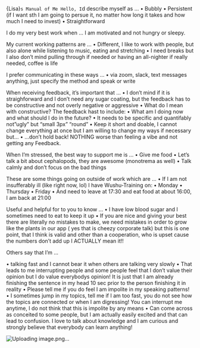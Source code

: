 {Lisa}`s Manual of Me
Hello, I`d describe myself as ...
•	Bubbly
•	Persistent (if I want sth I am going to persue it, no matter how long it takes and how much I need to invest)
•	Straightforward
 
I do my very best work when ...
I am motivated and not hungry or sleepy.
 
My current working patterns are ...
•	Different, I like to work with people, but also alone while listening to music, eating and stretching
•	I need breaks but I also don’t mind pulling through if needed or having an all-nighter if really needed, coffee is life
 
I prefer communicating in these ways ...
•	via zoom, slack, text messages anything, just specify the method and speak or write 

 
When receiving feedback, it’s important that ...
•	I don’t mind if it is straighforward and I don’t need any sugar coating, but the feedback has to be constructive and not overly negative or aggressive
•	What do I mean with constructive? The feedback hast to include:
•	What am I doing now and what should I do in the future?
•	It needs to be specific and quantifably not”ugly” but “small 3px” “round”
•	Keep it short and doable, I cannot change everything at once but I am willing to change my ways if necessary but…
•	…don’t hold back! NOTHING worse than feeling a vibe and not getting any Feedback.


 
When I’m stressed, the best way to support me is ...
•	Give me food
•	Let’s talk a bit about cephalopods, they are awesome (monotrema as well)
•	Talk calmly and don’t focus on the bad things
 
These are some things going on outside of work which are ...
•	If I am  not insufferably ill (like right now, lol) I have Wushu-Training on:
•	Monday
•	Thursday
•	Friday
•	And need to leave at 17:30 and eat food at about 16:00, I am back at 21:00

 
Useful and helpful for to you to know ...
•	I have low blood sugar and I sometimes need to eat to keep it up
•	If you are nice and giving your best there are literally no mistakes to make, we need mistakes in order to grow like the plants in our app ( yes that is cheezy corporate talk) but this is one point, that I think is valid and other than a cooperation, who is upset cause the numbers don’t add up I ACTUALLY mean it!!

 
Others say that I’m ...

•	talking fast and I cannot bear it when others are talking very slowly
•	That leads to me interrupting people and some people feel that I don’t value their opinion but I do value everybodys opinion! It is just that I am already finishing the sentence in my head 10 sec prior to the person finishing it in reality
•	Please tell me if you do feel I am impolite in my speaking patterns!
•	I sometimes jump in my topics, tell me if I am too fast, you do not see how the topics are connected or when I am digressing! You can interrupt me anytime, I do not think that this is impolite by any means
•	Can come across as conceited to some people, but I am actually easily excited and that can lead to confusion. I love to talk about knowledge and I am curious and strongly believe that everybody can learn anything! 

![Uploading image.png…]()
